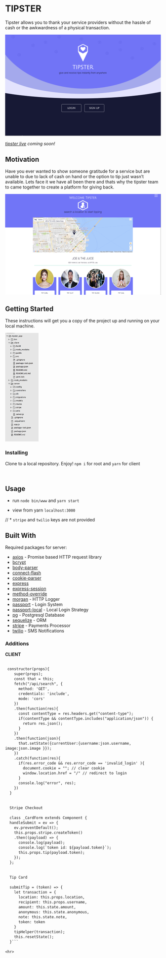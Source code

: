 # TIPSTER
Tipster allows you to thank your service providers without the hassle of cash or the awkwardness of a physical transaction.

<img src="./client/public/assets/images/home-1.png">

*[tipster live](https://gettipster.io) coming soon!*

## Motivation
Have you ever wanted to show someone gratitude for a service but are unable to due to lack of cash on hand or the option to tip just wasn’t available. Lets face it we have all been there and thats why the tipster team to came together to create a platform for giving back.


<img src="./client/public/assets/images/search-2.png" >

## Getting Started

These instructions will get you a copy of the project up and running on your local machine.

<img src="./client/public/assets/images/tree.png" height="350">

### Installing

Clone to a local repository. Enjoy!
`npm i` for root and  `yarn` for client

<img src="" >

## Usage

* run `node bin/www` and `yarn start`

* view from yarn `localhost:3000`

// * `stripe` and `twilio` keys are not provided

## Built With
Required packages for server:
* [axios](https://www.npmjs.com/package/body-parser) - Promise based HTTP request library
* [bcrypt](https://www.npmjs.com/package/bcrypt)
* [body-parser](https://www.npmjs.com/package/body-parser)
* [connect-flash](https://www.npmjs.com/package/connect-flash)
* [cookie-parser](https://www.npmjs.com/package/cookie-parser)
* [express](https://www.npmjs.com/package/express)
* [express-session](https://www.npmjs.com/package/express-session)
* [method-override](https://www.npmjs.com/package/method-override)
* [morgan](https://www.npmjs.com/package/morgan) - HTTP Logger
* [passport](https://www.npmjs.com/package/passport) - Login System
* [passport-local](https://www.npmjs.com/package/passport-local) - Local Login Strategy
* [pg](https://www.npmjs.com/package/pg) - Postgresql Database
* [sequelize](https://www.npmjs.com/package/sequelize) - ORM
* [stripe](https://www.npmjs.com/package/stripe) - Payments Processor 
* [twilio](https://www.npmjs.com/package/twilio) - SMS Notifications

### Additions
**CLIENT**

```search Page 

 constructor(props){
    super(props);
    const that = this;
    fetch("/api/search", {
      method: 'GET',
      credentials: 'include',
      mode: 'cors'
    })
    .then(function(res){
      const contentType = res.headers.get("content-type");
      if(contentType && contentType.includes("application/json")) {
        return res.json();
      }
    })
    .then(function(json){
      that.setState({currentUser:{username:json.username, image:json.image }});
    })
    .catch(function(res){
      if(res.error_code && res.error_code == 'invalid_login' ){
        document.cookie = ""; // clear cookie
        window.location.href = "/" // redirect to login
      }
      console.log("error", res);
    })
  }


  Stripe Checkout

  class _CardForm extends Component {
  handleSubmit = ev => {
    ev.preventDefault();
    this.props.stripe.createToken()
    .then((payload) => {
      console.log(payload);
      console.log(`token id: ${payload.token}`);
      this.props.tip(payload.token);
    });
  };


  Tip Card

  submitTip = (token) => {
    let transaction = {
      location: this.props.location,
      recipient: this.props.username,
      amount: this.state.amount,
      anonymous: this.state.anonymous,
      note: this.state.note,
      token: token
    }
    tipHelper(transaction);
    this.resetState();
  }```

<hr>

